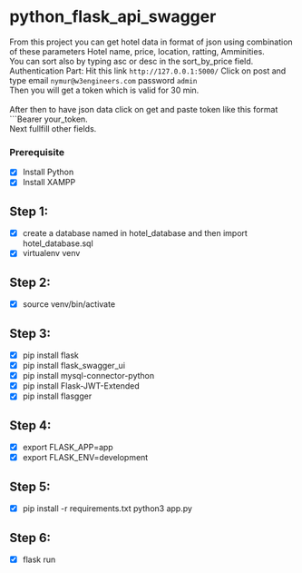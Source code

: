 # python_flask_api_swagger

From this project you can get hotel data in format of json using combination of these parameters Hotel name, price, location, ratting, Amminities.<br />
You can sort also by typing asc or desc in the sort_by_price field.  <br />
Authentication Part: Hit this link ```http://127.0.0.1:5000/``` Click on post and type email ```nymur@w3engineers.com``` password ```admin```<br />
Then you will get a token which is valid for 30 min.<br /><br />
After then to have json data click on get and paste token like this format ```Bearer your_token.<br />
Next fullfill other fields.

### Prerequisite
- [x] Install Python
- [x] Install XAMPP 

## Step 1:
- [x] create a database named in hotel_database and then import hotel_database.sql
- [x] virtualenv venv
## Step 2:
- [x] source venv/bin/activate
## Step 3:
- [x] pip install flask
- [x] pip install flask_swagger_ui
- [x] pip install mysql-connector-python
- [x] pip install Flask-JWT-Extended
- [x] pip install flasgger
## Step 4:
- [x] export FLASK_APP=app
- [x] export FLASK_ENV=development
## Step 5:
- [x] pip install -r requirements.txt python3 app.py
## Step 6:
- [x] flask run

